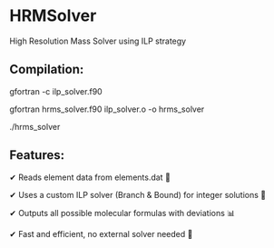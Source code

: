 # HRMSolver
High Resolution Mass Solver using ILP strategy

Compilation:
---
gfortran -c ilp_solver.f90

gfortran hrms_solver.f90 ilp_solver.o -o hrms_solver

./hrms_solver

Features:
---
✔ Reads element data from elements.dat 📄

✔ Uses a custom ILP solver (Branch & Bound) for integer solutions 🔢

✔ Outputs all possible molecular formulas with deviations 📊

✔ Fast and efficient, no external solver needed 💨
